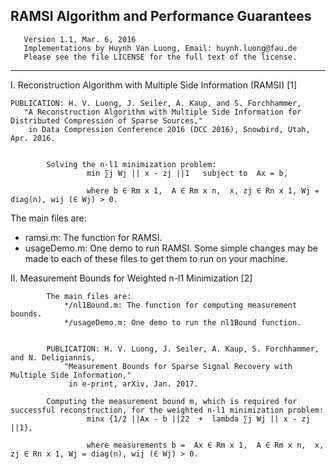 RAMSI Algorithm and Performance Guarantees
-----------------------------------------------------------------------
       Version 1.1, Mar. 6, 2016
       Implementations by Huynh Van Luong, Email: huynh.luong@fau.de
       Please see the file LICENSE for the full text of the license.
-----------------------------------------------------------------------

I. Reconstruction Algorithm with Multiple Side Information (RAMSI) [1]

    PUBLICATION: H. V. Luong, J. Seiler, A. Kaup, and S. Forchhammer, 
       "A Reconstruction Algorithm with Multiple Side Information for Distributed Compression of Sparse Sources," 
        in Data Compression Conference 2016 (DCC 2016), Snowbird, Utah, Apr. 2016.


            Solving the n-l1 minimization problem:
                     min ∑j Wj || x - zj ||1   subject to  Ax = b, 

                     where b ∈ Rm x 1,  A ∈ Rm x n,  x, zj ∈ Rn x 1, Wj = diag(n), wij (∈ Wj) > 0.
   The main files are:    
   - ramsi.m: The function for RAMSI.
   - usageDemo.m: One demo to run RAMSI. Some simple changes may be made to each of these files to get them to run on your machine. 
       
II. Measurement Bounds for Weighted n-l1 Minimization [2]

            The main files are:    
	            */nl1Bound.m: The function for computing measurement bounds.
	            */usageDemo.m: One demo to run the nl1Bound function. 


            PUBLICATION: H. V. Luong, J. Seiler, A. Kaup, S. Forchhammer, and N. Deligiannis, 
                "Measurement Bounds for Sparse Signal Recovery with Multiple Side Information," 
                 in e-print, arXiv, Jan. 2017.

            Computing the measurement bound m, which is required for successful reconstruction, for the weighted n-l1 minimization problem:
                     minx {1/2 ||Ax - b ||22  +  lambda ∑j Wj || x - zj ||1},

                     where measurements b =  Ax ∈ Rm x 1,  A ∈ Rm x n,  x, zj ∈ Rn x 1, Wj = diag(n), wij (∈ Wj) > 0.
